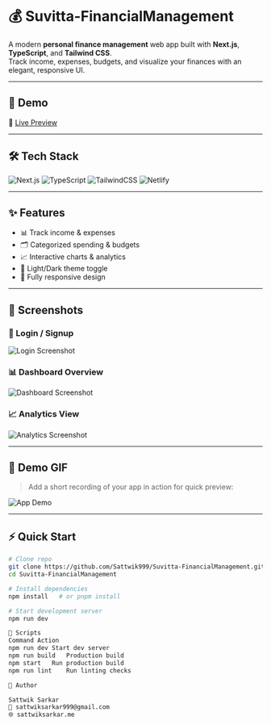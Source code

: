 # 💰 Suvitta-FinancialManagement

A modern **personal finance management** web app built with **Next.js**, **TypeScript**, and **Tailwind CSS**.  
Track income, expenses, budgets, and visualize your finances with an elegant, responsive UI.

---

## 🚀 Demo
🔗 [Live Preview](https://suvittafinance.netlify.app/landing)

---

## 🛠 Tech Stack
![Next.js](https://img.shields.io/badge/Next.js-000000?logo=nextdotjs&logoColor=white)
![TypeScript](https://img.shields.io/badge/TypeScript-3178C6?logo=typescript&logoColor=white)
![TailwindCSS](https://img.shields.io/badge/TailwindCSS-38B2AC?logo=tailwindcss&logoColor=white)
![Netlify](https://img.shields.io/badge/Deployed%20on-Netlify-00C7B7?logo=netlify&logoColor=white)

---

## ✨ Features
- 📊 Track income & expenses  
- 🗂 Categorized spending & budgets  
- 📈 Interactive charts & analytics  
- 🌙 Light/Dark theme toggle  
- 📱 Fully responsive design  

---

## 📸 Screenshots

### 🔐 Login / Signup  
![Login Screenshot](docs/screenshots/login.png)

### 📊 Dashboard Overview  
![Dashboard Screenshot](docs/screenshots/dashboard.png)

### 📈 Analytics View  
![Analytics Screenshot](docs/screenshots/analytics.png)

---

## 🎥 Demo GIF  
> Add a short recording of your app in action for quick preview:

![App Demo](docs/demo/demo.gif)

---

## ⚡ Quick Start

```bash
# Clone repo
git clone https://github.com/Sattwik999/Suvitta-FinancialManagement.git
cd Suvitta-FinancialManagement

# Install dependencies
npm install   # or pnpm install

# Start development server
npm run dev

📜 Scripts
Command	Action
npm run dev	Start dev server
npm run build	Production build
npm start	Run production build
npm run lint	Run linting checks

👤 Author

Sattwik Sarkar
📧 sattwiksarkar999@gmail.com
🌐 sattwiksarkar.me
